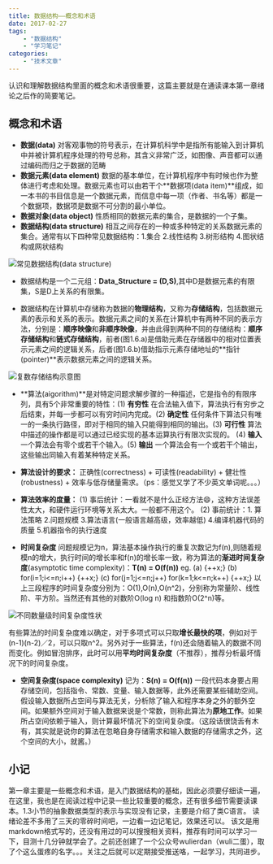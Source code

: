 ```yaml
---
title: 数据结构——概念和术语
date: 2017-02-27
tags:
    - "数据结构"
    - "学习笔记"
categories:
    - "技术文章"
---
```


认识和理解数据结构里面的概念和术语很重要，这篇主要就是在通读课本第一章绪论之后作的简要笔记。<!--more-->

## 概念和术语
* **数据(data)** 对客观事物的符号表示，在计算机科学中是指所有能输入到计算机中并被计算机程序处理的符号总称，其含义非常广泛，如图像、声音都可以通过编码而归之于数据的范畴
* **数据元素(data element)** 数据的基本单位，在计算机程序中有时候也作为整体进行考虑和处理。数据元素也可以由若干个**数据项(data item)**组成，如一本书的书目信息是一个数据元素，而信息中每一项（作者、书名等）都是一个数据项，数据项是数据不可分割的最小单位。
* **数据对象(data object)** 性质相同的数据元素的集合，是数据的一个子集。
* **数据结构(data structure)** 相互之间存在的一种或多种特定的关系数据元素的集合。通常有以下四种常见数据结构：1.集合 2.线性结构 3.树形结构 4.图状结构或网状结构

![常见数据结构(data structure)](http://upload-images.jianshu.io/upload_images/1815913-757ef6d2e6c520f5.png?imageMogr2/auto-orient/strip%7CimageView2/2/w/1240)

* 数据结构是一个二元组：**Data_Structure = (D,S)**,其中D是数据元素的有限集，S是D上关系的有限集。

* 数据结构在计算机中存储称为数据的**物理结构**，又称为**存储结构**，包括数据元素的表示和关系的表示。数据元素之间的关系在计算机中有两种不同的表示方法，分别是：**顺序映像**和**非顺序映像**，并由此得到两种不同的存储结构：**顺序存储结构**和**链式存储结构**，前者(图1.6.a)是借助元素在存储器中的相对位置表示元素之间的逻辑关系，后者(图1.6.b)借助指示元素存储地址的**指针(pointer)**表示数据元素之间的逻辑关系。

![复数存储结构示意图](http://upload-images.jianshu.io/upload_images/1815913-ed85af93c778f9ba.png?imageMogr2/auto-orient/strip%7CimageView2/2/w/1240)

* **算法(aigorithm)**是对特定问题求解步骤的一种描述，它是指令的有限序列，具有5个非常重要的特性：(1) **有穷性** 在合法输入值下，算法执行有穷步之后结束，并每一步都可以有穷时间内完成。(2) **确定性** 任何条件下算法只有唯一的一条执行路径，即对于相同的输入只能得到相同的输出。(3) **可行性** 算法中描述的操作都是可以通过已经实现的基本运算执行有限次实现的。 (4) **输入** 一个算法会有零个或若干个输入。(5) **输出** 一个算法会有一个或若干个输出，这些输出同输入有着某种特定关系。

* **算法设计的要求：** 正确性(correctness) + 可读性(readability) + 健壮性(robustness) + 效率与低存储量需求。（ps：感觉又学了不少英文单词呢。。。）

* **算法效率的度量：**
(1) 事后统计：一看就不是什么正经方法😄，这种方法误差性太大，和硬件运行环境等关系太大。一般都不用这个。
(2) 事前统计：1. 算法策略 2.问题规模 3.算法语言(一般语言越高级，效率越低) 4.编译机器代码的质量 5.机器指令的执行速度

* **时间复杂度**
问题规模记为n，算法基本操作执行的重复次数记为f(n),则随着规模n的增大，执行时间的增长率和f(n)的增长率一致，称为算法的**渐进时间复杂度**(asymptotic time complexity)：**T(n) = O(f(n))**
eg.
(a) {++x;}
(b) for(i=1;i<=n;i++) {++x;}
(c) for(j=1;j<=n;j++)  for(k=1;k<=n;k++)  {++x;}
以上三段程序的时间复杂度分别为：O(1),O(n),O(n^2)，分别称为常量阶、线性阶、平方阶。当然还有其他的对数阶O(log n) 和指数阶O(2^n)等。

![不同数量级时间复杂度性状](http://upload-images.jianshu.io/upload_images/1815913-0cc2d49790f5ffda.png?imageMogr2/auto-orient/strip%7CimageView2/2/w/1240)

有些算法的时间复杂度难以确定，对于多项式可以只取**增长最快的项**，例如对于(n-1)(n-2)／2，可以只取n^2。另外对于一些算法，f(n)还会随着输入的数据不同而变化。例如冒泡排序，此时可以用**平均时间复杂度**（不推荐），推荐分析最坏情况下的时间复杂度。

* **空间复杂度(space complexity)**
记为：**S(n) = O(f(n))**
一段代码本身要占用存储空间，包括指令、常数、变量、输入数据等，此外还需要某些辅助空间。假设输入数据所占空间与算法无关，分析除了输入和程序本身之外的额外空间。如果额外空间对于输入数据来说是个常数，则称此算法为**原地工作**。如果所占空间依赖于输入，则计算最坏情况下的空间复杂度。（这段话很饶舌有木有，其实就是说你的算法在忽略自身存储需求和输入数据的存储需求之外，这个空间的大小，就酱。）

## 小记
第一章主要是一些概念和术语，是入门数据结构的基础，因此必须要仔细读一遍，在这里，我也是在阅读过程中记录一些比较重要的概念，还有很多细节需要读课本。1.3小节的抽象数据类型的表示与实现没有记录，主要是介绍了类C语言。
读绪论差不多用了三天的零碎时间吧，一边看一边记笔记，效果还可以。
该文是用markdown格式写的，还没有用过的可以搜搜相关资料，推荐有时间可以学习一下，目测十几分钟就学会了。之前还创建了一个公众号wulierdan（wuli二蛋），取了个这么蛋疼的名字。。。关注之后就可以定期接受推送咯，一起学习，共同进步。
